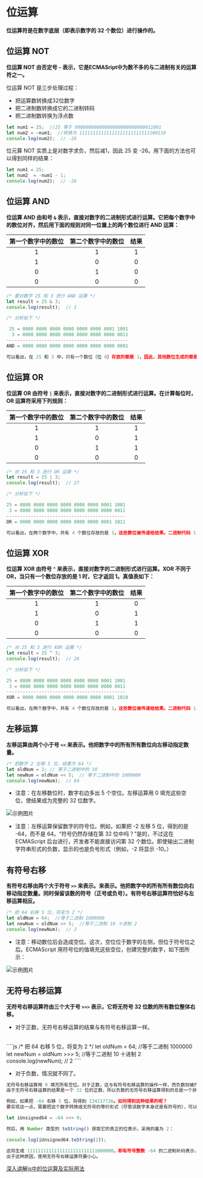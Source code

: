 # 位运算

**位运算符是在数字底层（即表示数字的 32 个数位）进行操作的。**

## 位运算 NOT

**位运算 NOT 由否定号 `~` 表示，它是ECMASript中为数不多的与二进制有关的运算符之一。**

位运算 NOT 是三步处理过程：

* 把运算数转换成32位数字
* 把二进制数转换成它的二进制转码
* 把二进制数转换为浮点数

````js
let num1 = 25;  //25 等于 00000000000000000000000000011001
let num2 = ~num1;  //转换为 11111111111111111111111111100110
console.log(num2);  // -26
````

位元算 NOT 实质上是对数字求负，然后减1，因此 25 变 -26。用下面的方法也可以得到同样的结果：

````js
let num1 = 25;
let num2  = -num1 - 1;
console.log(num2);  // -26
````

##  位运算 AND

**位运算 AND 由和号 `&` 表示，直接对数字的二进制形式进行运算。它把每个数字中的数位对齐，然后用下面的规则对同一位置上的两个数位进行 AND 运算：**

| 第一个数字中的数位 | 第二个数字中的数位 | 结果
| :--: | :--: | :--:
| 1 | 1 | 1
| 1 | 0 | 0
| 0 | 1 | 0
| 0 | 0 | 0


````js
/* 要对数字 25 和 3 进行 AND 运算 */
let result = 25 & 3;
console.log(result);  // 1

/* 分析如下 */

 25 = 0000 0000 0000 0000 0000 0000 0001 1001
  3 = 0000 0000 0000 0000 0000 0000 0000 0011
---------------------------------------------
AND = 0000 0000 0000 0000 0000 0000 0000 0001

可以看出，在 25 和 3 中，只有一个数位（位 0）存放的都是 1，因此，其他数位生成的都是 0，所以结果为 1。
````

## 位运算 OR

**位运算 OR 由符号 `|` 来表示，直接对数字的二进制形式进行运算。在计算每位时，OR 运算符采用下列规则：**

| 第一个数字中的数位 | 第二个数字中的数位 | 结果
| :--: | :--: | :--:
| 1 | 1 | 1
| 1 | 0 | 1
| 0 | 1 | 1
| 0 | 0 | 0

````js
/* 对 25 和 3 进行 OR 运算 */
let result = 25 | 3;
console.log(result);  // 27

/* 分析如下 */

25 = 0000 0000 0000 0000 0000 0000 0001 1001
 3 = 0000 0000 0000 0000 0000 0000 0000 0011
--------------------------------------------
OR = 0000 0000 0000 0000 0000 0000 0001 1011

可以看出，在两个数字中，共有 4 个数位存放的是 1，这些数位被传递给结果。二进制代码 11011 等于 27。
````

## 位运算 XOR

**位运算 XOR 由符号 `^` 来表示，直接对数字的二进制形式进行运算。XOR 不同于 OR，当只有一个数位存放的是 1 时，它才返回 1。真值表如下：**

| 第一个数字中的数位 | 第二个数字中的数位 | 结果
| :--: | :--: | :--:
| 1 | 1 | 0
| 1 | 0 | 1
| 0 | 1 | 1
| 0 | 0 | 0

````js
/* 对 25 和 3 进行 XOR 运算 */
let result = 25 ^ 3;
console.log(result);  // 26

/* 分析如下 */

25 = 0000 0000 0000 0000 0000 0000 0001 1001
 3 = 0000 0000 0000 0000 0000 0000 0000 0011
--------------------------------------------
XOR = 0000 0000 0000 0000 0000 0000 0001 1010

可以看出，在两个数字中，共有 4 个数位存放的是 1，这些数位被传递给结果。二进制代码 11010 等于 26。
````

## 左移运算

**左移运算由两个小于号 `<<` 来表示。他把数字中的所有所有数位向左移动指定数量。**

````js
/* 把数字 2 左移 5 位，结果为 64 */
let oldNum = 2; // 等于二进制中的 10
let newNum = oldNum << 5;  // 等于二进制中的 1000000
console.log(newNum);  // 64
````

* 注意：在左移数位时，数字右边多出 5 个空位。左移运算用 0 填充这些空位，使结果成为完整的 32 位数字。

![示例图片](https://www.w3school.com.cn/i/ct_js_operators_bitwise_leftshift.gif)

* 注意：左移运算保留数字的符号位。例如，如果把 -2 左移 5 位，得到的是 -64，而不是 64。“符号仍然存储在第 32 位中吗？”是的，不过这在 ECMAScript 后台进行，开发者不能直接访问第 32 个数位。即使输出二进制字符串形式的负数，显示的也是负号形式（例如，-2 将显示 -10。）

## 有符号右移

**有符号右移由两个大于符号 `>>` 来表示。来表示。他把数字中的所有所有数位向右移动指定数量。同时保留该数的符号（正号或负号）。有符号右移运算符恰好与左移运算相反。**

````js
/* 把 64 右移 5 位，将变为 2 */
let oldNum = 64;  //等于二进制 1000000
let newNum = oldNum >> 5;  //等于二进制 10 十进制 2
console.log(newNum);  // 2
````

* 注意：移动数位后会造成空位。这次，空位位于数字的左侧，但位于符号位之后。ECMAScript 用符号位的值填充这些空位，创建完整的数字，如下图所示：

![示例图片](https://www.w3school.com.cn/i/ct_js_operators_bitwise_signedrightshift.gif)

## 无符号右移运算

**无符号右移运算符由三个大于号 `>>>` 表示，它将无符号 32 位数的所有数位整体右移。**

* 对于正数，无符号右移运算的结果与有符号右移运算一样。
<br>
    ````js
    /* 把 64 右移 5 位，将变为 2 */
    let oldNum = 64;		//等于二进制 1000000
    let newNum = oldNum >>> 5;	//等于二进制 10 十进制 2
    console.log(newNum);  // 2
    ````
<br>

* 对于负数，情况就不同了。

````js
无符号右移运算用 0 填充所有空位。对于正数，这与有符号右移运算的操作一样，而负数则被作为正数来处理。
由于无符号右移运算的结果是一个 32 位的正数，所以负数的无符号右移运算得到的总是一个非常大的数字。

例如，如果把 -64 右移 5 位，将得到 134217726。如何得到这种结果的呢？
要实现这一点，需要把这个数字转换成无符号的等价形式（尽管该数字本身还是有符号的），可以通过以下代码获得这种形式：

let iUnsigned64 = -64 >>> 0;

然后，用 Number 类型的 toString() 获取它的真正的位表示，采用的基为 2：

console.log(iUnsigned64.toString(2));

这将生成 11111111111111111111111111000000，即有符号整数 -64 的二进制补码表示，不过它等于无符号整数 4294967232。
出于这种原因，使用无符号右移运算符要小心。
````

[深入讲解js中的位运算及实际用法](https://segmentfault.com/a/1190000019826036)